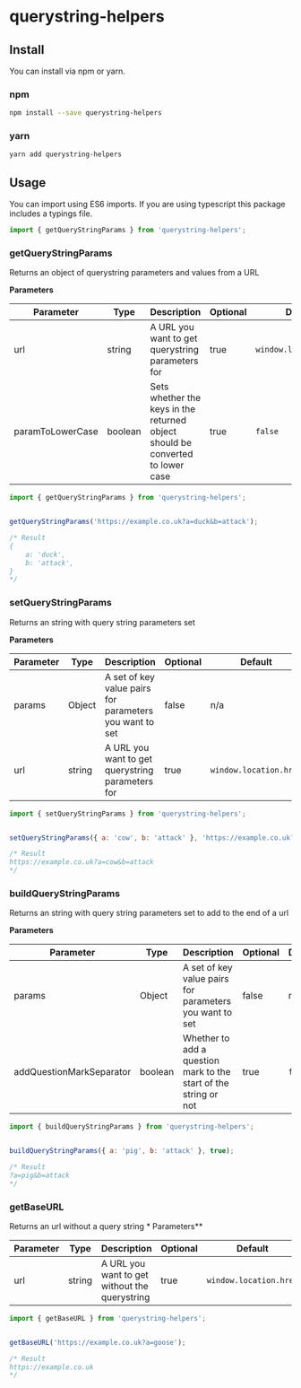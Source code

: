 # querystring-helpers

## Install
You can install via npm or yarn.

### npm
```bash
npm install --save querystring-helpers
```

### yarn
```bash
yarn add querystring-helpers
```

## Usage
You can import using ES6 imports. If you are using typescript this package includes a typings file.
```javascript
import { getQueryStringParams } from 'querystring-helpers';
```

### getQueryStringParams
Returns an object of querystring parameters and values from a URL

**Parameters**

| Parameter        | Type    | Description                                                                    | Optional | Default                |
|------------------|---------|--------------------------------------------------------------------------------|----------|------------------------|
| url              | string  | A URL you want to get querystring parameters for                               | true     | `window.location.href` |
| paramToLowerCase | boolean | Sets whether the keys in the returned object should be converted to lower case | true     | `false`                |

```javascript
import { getQueryStringParams } from 'querystring-helpers';


getQueryStringParams('https://example.co.uk?a=duck&b=attack');

/* Result
{
	a: 'duck',
	b: 'attack',
}
*/
```

### setQueryStringParams
Returns an string with query string parameters set

**Parameters**

| Parameter        | Type   | Description                                             | Optional | Default                |
|------------------|--------|---------------------------------------------------------|----------|------------------------|
| params           | Object | A set of key value pairs for parameters you want to set | false    | n/a                    |
| url              | string | A URL you want to get querystring parameters for        | true     | `window.location.href` |

```javascript
import { setQueryStringParams } from 'querystring-helpers';


setQueryStringParams({ a: 'cow', b: 'attack' }, 'https://example.co.uk?a=duck');

/* Result
https://example.co.uk?a=cow&b=attack
*/
```

### buildQueryStringParams
Returns an string with query string parameters set to add to the end of a url

**Parameters**

| Parameter                | Type    | Description                                                      | Optional | Default |
|--------------------------|---------|------------------------------------------------------------------|----------|---------|
| params                   | Object  | A set of key value pairs for parameters you want to set          | false    | n/a     |
| addQuestionMarkSeparator | boolean | Whether to add a question mark to the start of the string or not | true     | `false` |

```javascript
import { buildQueryStringParams } from 'querystring-helpers';


buildQueryStringParams({ a: 'pig', b: 'attack' }, true);

/* Result
?a=pig&b=attack
*/
```

### getBaseURL
Returns an url without a query string
*
Parameters**

| Parameter | Type   | Description                                   | Optional | Default                |
|-----------|--------|-----------------------------------------------|----------|------------------------|
| url       | string | A URL you want to get without the querystring | true     | `window.location.href` |

```javascript
import { getBaseURL } from 'querystring-helpers';


getBaseURL('https://example.co.uk?a=goose');

/* Result
https://example.co.uk
*/
```
